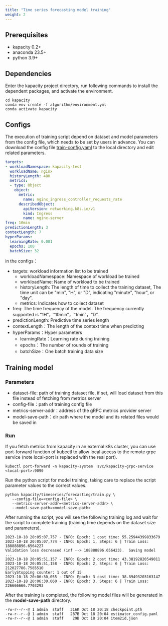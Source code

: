 ```yaml
---
title: "Time series forecasting model training"
weight: 2
---
```


## Prerequisites

- kapacity 0.2+
- anaconda 23.5+
- python 3.9+

## Dependencies

Enter the kapacity project directory, run following commands to install the dependent packages, and activate the
environment.

```shell
cd kapacity
conda env create -f algorithm/environment.yml
conda activate kapacity
```

## Configs

The execution of training script depend on dataset and model parameters from the config file, which needs to be set by
users in advance. You can download the config file [train-config.yaml](/examples/algorithm/train-config.yaml) to the
local directory and edit related
parameters.

```yaml
targets:
- workloadNamespace: kapacity-test
  workloadName: nginx
  historyLength: 48H
  metrics:
  - type: Object
    object:
      metric:
        name: nginx_ingress_controller_requests_rate
      describedObject:
        apiVersion: networking.k8s.io/v1
        kind: Ingress
        name: nginx-server
freq: 10min
predictionLength: 3
contextLength: 7
hyperParams:
  learningRate: 0.001
  epochs: 100
  batchSize: 32
```

in the configs：

- targets: workload information list to be trained
    * workloadNamespace: Namespace of workload be trained
    * workloadName: Name of workload to be trained
    * historyLength: The length of time to collect the training dataset, The time unit can be "min", "H", or "D",
      indicating "minute", "hour", or "day".
    * metrics: Indicates how to collect dataset
- freq: The time frequency of the model. The frequency currently supported is “1H”，“10min”，“1min”，“D”.
- predictionLength: Predictive time series length
- contextLength：The length of the context time when predicting
- hyperParams：Hyper parameters
    * learningRate：Learning rate during training
    * epochs：The number of rounds of training
    * batchSize：One batch training data size

## Training model

### Parameters

- dataset-file: path of training dataset file, if set, will load dataset from this file instead of fetching from metrics
  server
- config-file：path of training config file
- metrics-server-addr：address of the gRPC metrics provider server
- model-save-path：dir path where the model and its related files would be saved in

### Run

If you fetch metrics from kapacity in an external k8s cluster, you can use port-forward function of kubectl to allow
local access to the remote grpc service (note local-port is replaced with the real port).

```shell
kubectl port-forward -n kapacity-system  svc/kapacity-grpc-service <local-port>:9090
```

Run the python script for model training, taking care to replace the script parameter values to the correct values.

```shell
python kapacity/timeseries/forecasting/train.py \
   --config-file=<config-file> \
   --metrics-server-addr=<metrics-server-addr> \
   --model-save-path=<model-save-path>
```

After running the script, you will see the following training log and wait for the script to complete training (training
time depends on the dataset size and parameters).

```shell
2023-10-18 20:05:07,757 - INFO: Epoch: 1 cost time: 55.25944399833679
2023-10-18 20:05:07,774 - INFO: Epoch: 1, Steps: 6 | Train Loss: 188888896.6564227
Validation loss decreased (inf --> 188888896.656423).  Saving model ...
2023-10-18 20:05:51,157 - INFO: Epoch: 2 cost time: 43.38192820549011
2023-10-18 20:05:51,158 - INFO: Epoch: 2, Steps: 6 | Train Loss: 212027786.7585510
EarlyStopping counter: 1 out of 15
2023-10-18 20:06:30,055 - INFO: Epoch: 3 cost time: 38.89493203163147
2023-10-18 20:06:30,060 - INFO: Epoch: 3, Steps: 6 | Train Loss: 226666666.7703293
```

After the training is completed, the following model files will be generated in the **model-save-path** directory.

```shell
-rw-r--r--@ 1 admin  staff   316K Oct 18 20:18 checkpoint.pth
-rw-r--r--@ 1 admin  staff   287B Oct 18 20:04 estimator_config.yaml
-rw-r--r--@ 1 admin  staff    29B Oct 18 20:04 item2id.json
```
